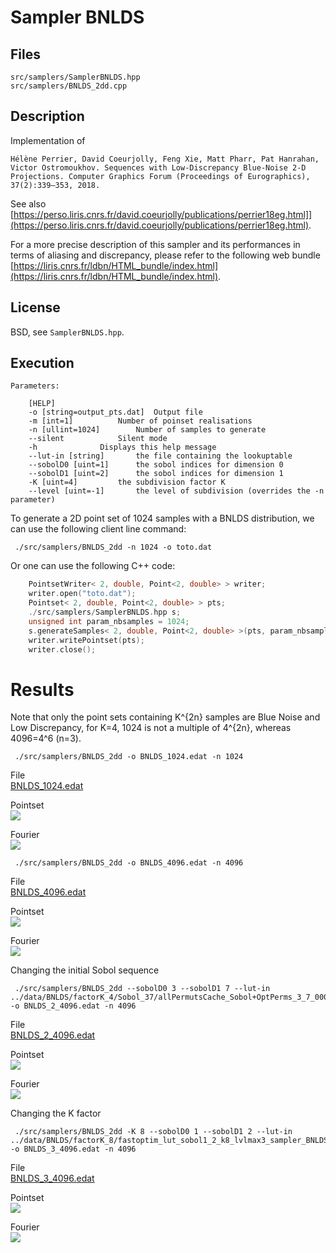 # Sampler BNLDS


## Files

```
src/samplers/SamplerBNLDS.hpp  
src/samplers/BNLDS_2dd.cpp
```

## Description

Implementation of
```
Hélène Perrier, David Coeurjolly, Feng Xie, Matt Pharr, Pat Hanrahan, Victor Ostromoukhov. Sequences with Low-Discrepancy Blue-Noise 2-D Projections. Computer Graphics Forum (Proceedings of Eurographics), 37(2):339–353, 2018.
```

See also [https://perso.liris.cnrs.fr/david.coeurjolly/publications/perrier18eg.html]](https://perso.liris.cnrs.fr/david.coeurjolly/publications/perrier18eg.html).

For a more precise description of this sampler and its performances in terms of aliasing and discrepancy, please refer to the following web bundle [https://liris.cnrs.fr/ldbn/HTML_bundle/index.html](https://liris.cnrs.fr/ldbn/HTML_bundle/index.html).

## License

BSD, see `SamplerBNLDS.hpp`.

## Execution

```
Parameters:  

	[HELP]
	-o [string=output_pts.dat]	Output file
	-m [int=1]			Number of poinset realisations
	-n [ullint=1024]		Number of samples to generate
	--silent 			Silent mode
	-h 				Displays this help message
	--lut-in [string]		the file containing the lookuptable
	--sobolD0 [uint=1]		the sobol indices for dimension 0
	--sobolD1 [uint=2]		the sobol indices for dimension 1
	-K [uint=4]			the subdivision factor K
	--level [uint=-1]		the level of subdivision (overrides the -n parameter)
```			

To generate a 2D point set of 1024 samples with a BNLDS distribution, we can use the following client line command:

     ./src/samplers/BNLDS_2dd -n 1024 -o toto.dat 

Or one can use the following C++ code:

```cpp    
    PointsetWriter< 2, double, Point<2, double> > writer;
    writer.open("toto.dat");
    Pointset< 2, double, Point<2, double> > pts;
    ./src/samplers/SamplerBNLDS.hpp s;
    unsigned int param_nbsamples = 1024;
    s.generateSamples< 2, double, Point<2, double> >(pts, param_nbsamples);
    writer.writePointset(pts);
    writer.close();
```    			

Results
=======

Note that only the point sets containing K^{2n} samples are Blue Noise and Low Discrepancy, for K=4, 1024 is not a multiple of 4^{2n}, whereas 4096=4^6 (n=3).

     ./src/samplers/BNLDS_2dd -o BNLDS_1024.edat -n 1024 

File  
[BNLDS_1024.edat](data/BNLDS/BNLDS_1024.edat)

Pointset  
[![](data/BNLDS/BNLDS_1024.png)](data/BNLDS/BNLDS_1024.png)

Fourier  
[![](data/BNLDS/BNLDS_1024_fourier.png)](data/BNLDS/BNLDS_1024_fourier.png)

     ./src/samplers/BNLDS_2dd -o BNLDS_4096.edat -n 4096 

File  
[BNLDS_4096.edat](data/BNLDS/BNLDS_4096.edat)

Pointset  
[![](data/BNLDS/BNLDS_4096.png)](data/BNLDS/BNLDS_4096.png)

Fourier  
[![](data/BNLDS/BNLDS_4096_fourier.png)](data/BNLDS/BNLDS_4096_fourier.png)

Changing the initial Sobol sequence

     ./src/samplers/BNLDS_2dd --sobolD0 3 --sobolD1 7 --lut-in ../data/BNLDS/factorK_4/Sobol_37/allPermutsCache_Sobol+OptPerms_3_7_00000.dat -o BNLDS_2_4096.edat -n 4096 

File  
[BNLDS_2_4096.edat](data/BNLDS_2/BNLDS_2_4096.edat)

Pointset  
[![](data/BNLDS_2/BNLDS_2_4096.png)](data/BNLDS_2/BNLDS_2_4096.png)

Fourier  
[![](data/BNLDS_2/BNLDS_2_4096_fourier.png)](data/BNLDS_2/BNLDS_2_4096_fourier.png)

Changing the K factor

     ./src/samplers/BNLDS_2dd -K 8 --sobolD0 1 --sobolD1 2 --lut-in ../data/BNLDS/factorK_8/fastoptim_lut_sobol1_2_k8_lvlmax3_sampler_BNLDS_optimizer_PCF_RandomOpti_2dd.dat -o BNLDS_3_4096.edat -n 4096 

File  
[BNLDS_3_4096.edat](data/BNLDS_3/BNLDS_3_4096.edat)

Pointset  
[![](data/BNLDS_3/BNLDS_3_4096.png)](data/BNLDS_3/BNLDS_3_4096.png)

Fourier  
[![](data/BNLDS_3/BNLDS_3_4096_fourier.png)](data/BNLDS_3/BNLDS_3_4096_fourier.png)
